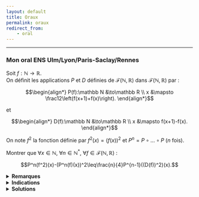 ```yaml
---
layout: default
title: Oraux
permalink: oraux
redirect_from:
    - oral
---
```


---

<h3 id="mon-oral-ens-ulsr">Mon oral ENS Ulm/Lyon/Paris-Saclay/Rennes</h3>

Soit $f:\mathbb N\to\mathbb R$.<br>
On définit les applications $P$ et $D$ définies de $\mathcal F(\mathbb N,\mathbb R)$ dans $\mathcal F(\mathbb N,\mathbb R)$ par :

$$\begin{align*}
P(f):\mathbb N &\to\mathbb R \\
 x &\mapsto \frac12\left(f(x+1)+f(x)\right).
\end{align*}$$

et

$$\begin{align*}
D(f):\mathbb N &\to\mathbb R \\
 x &\mapsto f(x+1)-f(x).
\end{align*}$$

On note $f^2$ la fonction définie par $f^2(x)=(f(x))^2$ et $P^n = P\circ\dots\circ P$ ($n$ fois).

Montrer que $\forall x\in\mathbb N,\ \forall n\in\mathbb N^*,\ \forall f\in\mathcal F(\mathbb N,\mathbb R)$ :

$$P^n(f^2)(x)-(P^n(f)(x))^2\leq\frac{n}{4}P^{n-1}((D(f))^2)(x).$$

<details>
  <summary><b>Remarques</b></summary>
    Deux ans de prépa pour ça... Le cours ne sert à rien, faut juste savoir faire des calculs et ne pas se tromper.
</details>

<details>
  <summary><b>Indications</b></summary>
  <details>
    <summary><u>Indication solution 1</u></summary>
      Procéder par récurrence sur $n$ (oui oui, c'est vraiment l'indication qu'on m'a donnée lors de l'oral).
    </details>
    <details>
    <summary><u>Indication solution 2</u></summary>
      Voir $P$ et $D$ comme des opérateurs linéaires.<br>
      En notant $T(f)(x)=f(x+1)$, on a $D=T-\operatorname{Id}$ et $P=\dfrac12(T+\operatorname{Id})$.
    </details>
</details>

<details>
  <summary><b>Solutions</b></summary>
    <details>
      <summary><u>Solution 1 : par récurrence</u></summary>
        On va démontrer l'inégalité par récurrence sur $n$.
        <details>
          <summary>Initialisation</summary>
            Pour $n=1$, on a :
            $$\begin{align*}
            P(f^2)(x)-(P(f)(x))^2&=\frac12\left(f(x+1)^2+f(x)^2\right)-\left(\frac12\left(f(x+1)+f(x)\right)\right)^2\\
            &=\frac14\left(f(x+1)-f(x)\right)^2\\
            &=\frac14(D(f)(x))^2\\
            &=\frac14P^0((D(f))^2)(x).
            \end{align*}$$
        </details>
        <details>
          <summary>Hérédité</summary>
            Supposons que pour un certain $n\in\mathbb N^*$, on ait :
            $$P^n(f^2)(x)-(P^n(f)(x))^2\leq\frac{n}{4}P^{n-1}((D(f))^2)(x).$$

            On a alors :
            $$\begin{align*}
            P^{n+1}&(f^2)(x)-(P^{n+1}(f)(x))^2=P\left(P^n(f^2)\right)(x)-\left(P\left(P^n(f)\right)(x)\right)^2\\
            &=\frac12\left(P^n(f^2)(x+1)+P^n(f^2)(x)\right)-\left(\frac12\left(P^n(f)(x+1)+P^n(f)(x)\right)\right)^2\\
            &=\frac14\left(2P^n(f^2)(x+1)+2P^n(f^2)(x)-(P^n(f)(x+1))^2-2P^n(f)(x+1)P^n(f)(x)-(P^n(f)(x))^2\right)\\
            &=\frac14\Big(2P^n(f^2)(x+1)+2P^n(f^2)(x)-2(P^n(f)(x+1))^2-2(P^n(f)(x))^2\\
            &\quad +(P^n(f)(x+1))^2-2P^n(f)(x+1)P^n(f)(x)+(P^n(f)(x))^2\Big)\\
            &=\frac12\left(P^n(f^2)(x+1)-(P^n(f)(x+1))^2+P^n(f^2)(x)-(P^n(f)(x))^2\right)\\
            &\quad +\left(\frac12\left(P^n(f)(x+1)-P^n(f)(x)\right)\right)^2\\
            &\leq\frac12\frac{n}{4}\left(P^{n-1}((D(f))^2)(x+1)+P^{n-1}((D(f))^2)(x)\right)\\
            &\quad +\left(\frac12\left(P^n(f)(x+1)-P^n(f)(x)\right)\right)^2\qquad\qquad \text{(par hypothèse de récurrence)}\\
            &=\frac{n}{4}P^n((D(f))^2)(x)+\frac14\left(D(P^n(f))\right)^2(x)\\
            &\leq\frac{n}{4}P^n((D(f))^2)(x)+\frac14P^n((D(f))^2)(x) \qquad\qquad \text{($*$)}\\
            &=\frac{n+1}{4}P^n((D(f))^2)(x).
            \end{align*}$$
            D'où l'hérédité, sous réserve de justifier l'inégalité $(*)$ :
            $$\displaystyle\left(D(P^n(f))\right)^2(x)\leq P^n((D(f))^2)(x).$$
            On procède à nouveau par récurrence sur $n$.
            <details>
              <summary>Lemme</summary>
              $$\forall a,b,c\in\mathbb R,\ (a-c)^2\leq 2(a-b)^2+2(b-c)^2.$$
              Preuve :
              $$\begin{align*}
              (a-c)^2\leq 2(a-b)^2+2(b-c)^2 &\Longleftrightarrow a^2-2ac+c^2\leq 2a^2-4ab+2b^2+2b^2-4bc+2c^2\\
              &\Longleftrightarrow 0\leq a^2-4ab+4b^2-4bc+c^2+2ac\\
              &\Longleftrightarrow 0\leq (a-2b+c)^2.
              \end{align*}$$
            </details>
            <details>
              <summary>Initialisation</summary>
                Pour $n=1$, on a :
                $$\begin{align*}
                \left(D(P(f))\right)^2(x)&=\left(P(f)(x+1)-P(f)(x)\right)^2\\
                &=\left(\frac12\left(f(x+2)+f(x+1)\right)-\frac12\left(f(x+1)+f(x)\right)\right)^2\\
                &=\frac14\left(f(x+2)-f(x)\right)^2
                \end{align*}$$
                et
                $$\begin{align*}
                P((D(f))^2)(x)&=\frac12\left((D(f)(x+1))^2+(D(f)(x))^2\right)\\
                &=\frac12\left((f(x+2)-f(x+1))^2+(f(x+1)-f(x))^2\right).
                \end{align*}$$
                On a alors, en utilisant le lemme avec $a=f(x)+2, b=f(x+1)$ et $c=f(x+2)$ :
                $$\left(D(P(f))\right)^2(x)=\frac14\left(f(x+2)-f(x)\right)^2\leq\frac12\left((f(x+2)-f(x+1))^2+(f(x+1)-f(x))^2\right)=P((D(f))^2)(x).$$
            </details>
            <details>
              <summary>Hérédité</summary>
                Supposons que pour un certain $n\in\mathbb N^*$, on ait :
                $$\left(D(P^n(f))\right)^2(x)\leq P^n((D(f))^2)(x).$$

                On a alors :
                $$\begin{align*}
                &\left(D(P^{n+1}(f))\right)^2(x)=\left(P^{n+1}(f)(x+1)-P^{n+1}(f)(x)\right)^2\\
                &=\left(P(P^n(f))(x+1)-P(P^n(f))(x)\right)^2\\
                &=\left(\frac12\left(P^n(f)(x+2)+P^n(f)(x+1)\right)-\frac12\left(P^n(f)(x+1)+P^n(f)(x)\right)\right)^2\\
                &=\frac14\left(P^n(f)(x+2)-P^n(f)(x)\right)^2\\
                &\leq\frac12\left(P^n(f)(x+2)-P^n(f)(x+1)\right)^2+\frac12\left(P^n(f)(x+1)-P^n(f)(x)\right)^2 \qquad \text{(par le lemme)}\\
                &=\frac12\left(D(P^n(f))\right)^2(x+1)+\frac12\left(D(P^n(f))\right)^2(x)\\
                &\leq\frac12P^n((D(f))^2)(x+1)+\frac12P^n((D(f))^2)(x)\qquad\qquad \text{(par hypothèse de récurrence)}\\
                &=P^{n+1}((D(f))^2)(x).
                \end{align*}$$
                D'où le résultat.
            </details>
            Par récurrence, on a donc bien :
            $$\forall x\in\mathbb N,\ \forall n\in\mathbb N^*,\ \forall f\in\mathcal F(\mathbb N,\mathbb R),\ P^n(f^2)(x)-(P^n(f)(x))^2\leq\frac{n}{4}P^{n-1}((D(f))^2)(x).$$
        </details>
    </details>

    <details>
      <summary><u>Solution 2 : avec les opérateurs</u></summary>
        En remarquant que $P$ et $D$ sont des opérateurs linéaires dans l'espace vectoriel des suites réelles, cela nous incite à raisonner avec les opérateurs. Cela simplifie grandement les calculs et la preuve est plus élégante, notamment car elle n'utilise pas la récurrence.
        <details>
          <summary>Notations préliminaires</summary>
            On pose $E=\mathcal F(\mathbb N,\mathbb R)$ (on peut le voir comme l'espace vectoriel des suites réelles).<br>
            $(E,+,\times)$ est un anneau commutatif où $f\times g$ est défini par $(f\times g)(x)=f(x)g(x)$.<br>
            $(\mathcal F(E,E),+,\times)$ est un anneau commutatif où $\times$ est défini par $(A\times B)(f)=A(f)\times B(f)$.<br>
            $(\mathcal F(E,E),\circ)$ est un monoïde où $\circ$ est la composition d'applications.<br>
            $(\mathcal F(E,E),\leq)$ est un ensemble ordonné où $\leq$ est défini par
            $$A\leq B\Longleftrightarrow\forall f\in E,\ A(f)\leq B(f)\Longleftrightarrow \forall f\in E,\ \forall x\in\mathbb N,\ A(f)(x)\leq B(f)(x).$$
    
            On note $T,I,C\in\mathcal F(E,E)$ les opérateurs définis par :

            $$\begin{align*}
            T(f):\mathbb N &\to\mathbb R \\
            x &\mapsto f(x+1),\\
            I(f):\mathbb N &\to\mathbb R \\
            x &\mapsto f(x),\\
            C(f):\mathbb N &\to\mathbb R \\
            x &\mapsto (f(x))^2.
            \end{align*}$$

            Ici, $T$ est l'opération de translation, $I$ est l'opération d'identité et $C$ est l'opération de mise au carré.<br>
            On a $\displaystyle P=\frac12(I+T)$ et $D=T-I$ (ce sont des opérateurs linéaires) et $C=I\times I$.<br>
        </details>
        <details>
          <summary>Réécriture de l'inégalité</summary>
            On note, pour $F\in\mathcal F(E,E)$ et $n\in\mathbb N^*$, $F^n$ l'application $F\circ\cdots\circ F$ ($n$ fois).<br>

            L'inégalité à démontrer
            $$\forall x\in\mathbb N,\ \forall n\in\mathbb N^*,\ \forall f\in\mathcal F(\mathbb N,\mathbb R),\ P^n(f^2)(x)-(P^n(f)(x))^2\leq\frac{n}{4}P^{n-1}((D(f))^2)(x)$$
            s'écrit donc
            $$P^n\circ C - C\circ P^n\leq\frac{n}{4}P^{n-1}\circ C\circ D.$$

            On peut simplifier davantage avec le commutateur défini dans $\mathcal F(E,E)$ par $[A,B]=A\circ B-B\circ A$ :

            $$[P^n,C]\leq\frac{n}{4}P^{n-1}\circ C\circ D.$$
        </details>
        <details>
          <summary>Démonstration</summary>
            Pour rendre les calculs plus clairs, l'exposant $n$ désignera le $n$-ième itéré de la composition (vu dans $(\mathcal F(E,E),\circ)$) et l'exposant $2$ désignera la mise au carré (dans l'anneau commutatif $(\mathcal F(E,E),+,\times)$).<br>
            Ainsi, ici, $C=I\times I=I^2$.<br><br>

            On utilise les résultats suivants, vrais pour $A,B\in\mathcal F(E,E)$ :
            <ol>
              <li>
                $T\circ (A\times B)=(T\circ A)\times (T\circ B)$
              </li>
              <li>
                $P\circ D = D\circ P\quad$ ($P=\frac12(T+I)$ et $D=T-I$ commutent)
              </li>
              <li>
                $2(A^2+B^2)-(A+B)^2=(A-B)^2$
              </li>
              <li>
                $C\circ A = A^2 \geq 0$
              </li>
              <li>
                $A\geq 0 \Rightarrow P\circ A \geq 0$
              </li>
            </ol>
          <details>
            <summary>Étape 1 : $[P,C]$</summary>
              $$\begin{align*}
              [P,C]&=P\circ C-C\circ P\\
              &=\left(\frac12(T+I)\right)\circ I^2-C\circ\left(\frac12(T+I)\right)\\
              &=\frac12(T^2+I^2)-\left(\frac12(T+I)\right)^2 \quad \text{(par 1.)}\\
              &=\frac14(T-I)^2 \quad \text{(par 3.)}\\
              &=\frac14D^2\\
              &=\frac14C\circ D.
              \end{align*}$$
              On obtient une relation intéressante : $\displaystyle [P,C]=\dfrac14C\circ D$.<br>
              Cette relation montre aussi le cas $n=1$ de l'inégalité à démontrer.
          </details>
          <details>
            <summary>Étape 2 : $[P^n,C]$</summary>
              Soit $n\in\mathbb N^*$.
              $$\begin{align*}
              [P^{n},C]&=P^{n}\circ C-C\circ P^{n}\\
              &=\sum_{k=0}^{n-1}\left(P^{k+1}\circ C\circ P^{n-1-k}-P^{k}\circ C\circ P^{n-k}\right) \qquad \text{(téléscopage)}\\
              &=\sum_{k=0}^{n-1}P^k \circ \left(P\circ C - C\circ P\right) \circ P^{n-1-k}\\
              &=\sum_{k=0}^{n-1}P^k \circ [P,C] \circ P^{n-1-k}\\
              &=\frac14\sum_{k=0}^{n-1}P^k \circ C\circ D \circ P^{n-1-k} \qquad \text{(par l'étape 1 : $[P,C]=\dfrac14C\circ D$)}\\
              &\leq \frac14\sum_{k=0}^{n-1}P^{n-1}\circ C\circ D \qquad \text{($*$) (c'est ce qu'on aimerait avoir)}\\
              &=\frac{n}{4}P^{n-1}\circ C\circ D.
              \end{align*}$$
    
              Il reste à montrer ($*$) : pour tout $k\in\{0,\ldots,n-1\}$, on a $P^k\circ C\circ D \circ P^{n-1-k}\leq P^{n-1}\circ C\circ D$.<br>
              Il suffit de démontrer la chaîne d'inégalités suivante :
              $$C\circ D \circ P^{n-1}\leq P\circ C\circ D \circ P^{n-2-k} \leq \cdots \leq P^{n-1}\circ C\circ D,$$
              i.e. pour tout $k\in\{0,\ldots,n-2\}$ :
              $$\begin{align*}
              &P^k \circ C\circ D \circ P^{n-1-k}\leq P^{k+1}\circ C\circ D \circ P^{n-2-k}\\
              &\Longleftrightarrow P^k\circ (C\circ D \circ P)\circ P^{n-2-k}\leq P^k\circ (P\circ C\circ D)\circ P^{n-2-k}\\
              &\Longleftrightarrow P^k \circ [P,C\circ D] \circ P^{n-2-k}\geq 0.
              \end{align*}$$
          </details>
          <details>
            <summary>Étape 3 : $[P,C\circ D]$</summary>
            $$\begin{align*}
            [P, C \circ D] &= P \circ C \circ D - C \circ D \circ P\\
            &= P \circ D^2 - (D \circ P)^2 \qquad \text{(par associativité de $\circ$)}\\
            &= P \circ D^2 - (P \circ D)^2 \qquad \text{(par 2.)}\\
            &= \frac{1}{2} (T+I) \circ D^2 - \left(\frac{1}{2} (T+I) \circ D\right)^2\\
            &= \frac{1}{2} ((T \circ D)^2 + D^2) - \left(\frac{1}{2} (T \circ D + D)\right)^2 \qquad \text{(par 1.)}\\
            &= \frac{1}{4} (T \circ D - D)^2 \qquad \text{(par 3.)}\\
            &= \frac{1}{4} ((T-I) \circ D)^2\\
            &= \frac{1}{4} C \circ D \circ D.
            \end{align*}$$

            On a alors
            $$P^k \circ [P,C\circ D] \circ P^{n-2-k} = \frac{1}{4} P^k \circ C \circ D \circ D \circ P^{n-2-k}.$$

            D'après les résultats 4. et 5. on a $P^k\circ C\circ (D \circ D \circ P^{n-2-k})\geq 0$, donc $P^k \circ [P,C\circ D] \circ P^{n-2-k}\geq 0$.<br>
            D'où $(*)$ (étape 2) et donc l'inégalité voulue :

            $$[P^n,C]\leq\frac{n}{4}P^{n-1}\circ C\circ D.$$
          </details>
          <details>
            <summary>Étape 4 : Résumé et conclusion</summary>
            Avec les opérateurs précédemment définis, l'inégalité à démontrer est équivalente à :
            $$[P^n,C]\leq\frac{n}{4}P^{n-1}\circ C\circ D.$$

            On calcule alors :<br>
            <li>
              $[P,C]=\dfrac14C\circ D$.
            </li>
            <li>
            $\displaystyle[P^{n},C]=\sum_{k=0}^{n-1}P^k \circ [P,C] \circ P^{n-1-k}=\frac14\sum_{k=0}^{n-1}P^k \circ C\circ D \circ P^{n-1-k}$.
            </li>
            <li>
            Pour démontrer l'inégalité de l'énoncé, il suffit que $\displaystyle P^k \circ C\circ D \circ P^{n-1-k}\leq P^{n-1}\circ C\circ D$.<br>
            Pour cela, on montre l'inégalité suivante :
            $$P^k \circ C\circ D \circ P^{n-1-k}\leq P^{k+1}\circ C\circ D \circ P^{n-2-k} \Longleftrightarrow P^k \circ [P,C\circ D] \circ P^{n-2-k}\geq 0.$$
            </li>
            <li>
              $[P,C\circ D]=\dfrac14C \circ D \circ D$ et donc
              $$P^k \circ [P,C\circ D] \circ P^{n-2-k}=\frac{1}{4} P^k \circ C \circ D \circ D \circ P^{n-2-k}\geq 0.$$
            </li>
            Sans récurrence, on a démontré l'inégalité voulue.
          </details>
        </details>
    </details>
</details>

---
